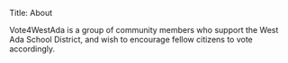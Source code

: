 Title: About

Vote4WestAda is a group of community members who support the West Ada School District, and wish to encourage fellow citizens to vote accordingly.
